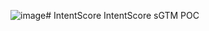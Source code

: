 ![image](https://github.com/user-attachments/assets/45ef18ec-360c-46fa-a457-21ae30ed136f)# IntentScore
IntentScore sGTM POC

